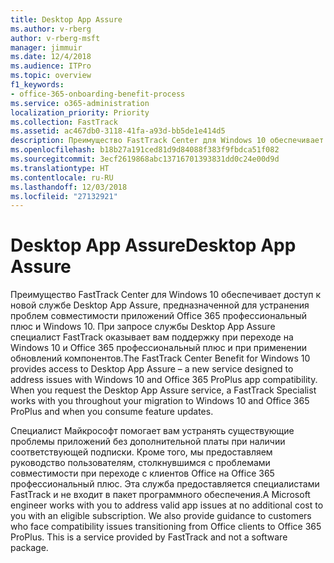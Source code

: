 ```yaml
---
title: Desktop App Assure
ms.author: v-rberg
author: v-rberg-msft
manager: jimmuir
ms.date: 12/4/2018
ms.audience: ITPro
ms.topic: overview
f1_keywords:
- office-365-onboarding-benefit-process
ms.service: o365-administration
localization_priority: Priority
ms.collection: FastTrack
ms.assetid: ac467db0-3118-41fa-a93d-bb5de1e414d5
description: Преимущество FastTrack Center для Windows 10 обеспечивает доступ к службе Desktop App Assure, предназначенной для устранения проблем совместимости приложений Office 365 профессиональный плюс и Windows 10.
ms.openlocfilehash: b18b27a191ced81d9d84088f383f9fbdca51f082
ms.sourcegitcommit: 3ecf2619868abc13716701393831dd0c24e00d9d
ms.translationtype: HT
ms.contentlocale: ru-RU
ms.lasthandoff: 12/03/2018
ms.locfileid: "27132921"
---
```

# <a name="desktop-app-assure"></a><span data-ttu-id="14b7a-103">Desktop App Assure</span><span class="sxs-lookup"><span data-stu-id="14b7a-103">Desktop App Assure</span></span>

<span data-ttu-id="14b7a-p101">Преимущество FastTrack Center для Windows 10 обеспечивает доступ к новой службе Desktop App Assure, предназначенной для устранения проблем совместимости приложений Office 365 профессиональный плюс и Windows 10. При запросе службы Desktop App Assure специалист FastTrack оказывает вам поддержку при переходе на Windows 10 и Office 365 профессиональный плюс и при применении обновлений компонентов.</span><span class="sxs-lookup"><span data-stu-id="14b7a-p101">The FastTrack Center Benefit for Windows 10 provides access to Desktop App Assure – a new service designed to address issues with Windows 10 and Office 365 ProPlus app compatibility. When you request the Desktop App Assure service, a FastTrack Specialist works with you throughout your migration to Windows 10 and Office 365 ProPlus and when you consume feature updates.</span></span> 

<span data-ttu-id="14b7a-p102">Специалист Майкрософт помогает вам устранять существующие проблемы приложений без дополнительной платы при наличии соответствующей подписки. Кроме того, мы предоставляем руководство пользователям, столкнувшимся с проблемами совместимости при переходе с клиентов Office на Office 365 профессиональный плюс. Эта служба предоставляется специалистами FastTrack и не входит в пакет программного обеспечения.</span><span class="sxs-lookup"><span data-stu-id="14b7a-p102">A Microsoft engineer works with you to address valid app issues at no additional cost to you with an eligible subscription. We also provide guidance to customers who face compatibility issues transitioning from Office clients to Office 365 ProPlus. This is a service provided by FastTrack and not a software package.</span></span>

  

    

 
